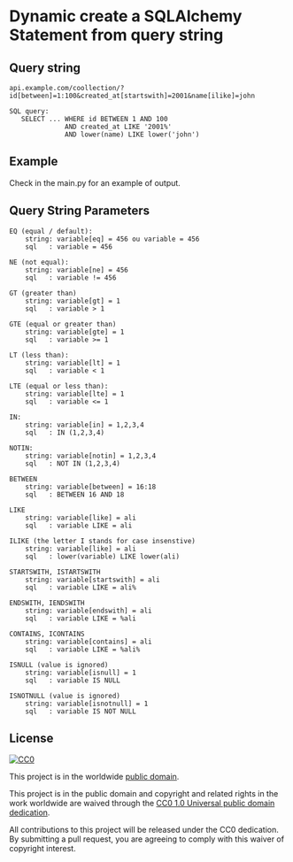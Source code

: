 
# Dynamic create a SQLAlchemy Statement from query string


## Query string

    api.example.com/coollection/?id[between]=1:100&created_at[startswith]=2001&name[ilike]=john

    SQL query:
       SELECT ... WHERE id BETWEEN 1 AND 100
                  AND created_at LIKE '2001%'
                  AND lower(name) LIKE lower('john')

## Example

Check in the main.py for an example of output.

## Query String Parameters

    EQ (equal / default):
        string: variable[eq] = 456 ou variable = 456
        sql   : variable = 456

    NE (not equal):
        string: variable[ne] = 456
        sql   : variable != 456

    GT (greater than)
        string: variable[gt] = 1
        sql   : variable > 1

    GTE (equal or greater than)
        string: variable[gte] = 1
        sql   : variable >= 1

    LT (less than):
        string: variable[lt] = 1
        sql   : variable < 1

    LTE (equal or less than):
        string: variable[lte] = 1
        sql   : variable <= 1

    IN:
        string: variable[in] = 1,2,3,4  
        sql   : IN (1,2,3,4)

    NOTIN:
        string: variable[notin] = 1,2,3,4  
        sql   : NOT IN (1,2,3,4)

    BETWEEN
        string: variable[between] = 16:18
        sql   : BETWEEN 16 AND 18

    LIKE
        string: variable[like] = ali
        sql   : variable LIKE = ali

    ILIKE (the letter I stands for case insenstive)
        string: variable[like] = ali
        sql   : lower(variable) LIKE lower(ali)

    STARTSWITH, ISTARTSWITH
        string: variable[startswith] = ali
        sql   : variable LIKE = ali%

    ENDSWITH, IENDSWITH
        string: variable[endswith] = ali
        sql   : variable LIKE = %ali

    CONTAINS, ICONTAINS
        string: variable[contains] = ali
        sql   : variable LIKE = %ali%
    
    ISNULL (value is ignored)
        string: variable[isnull] = 1
        sql   : variable IS NULL

    ISNOTNULL (value is ignored)
        string: variable[isnotnull] = 1
        sql   : variable IS NOT NULL


## License ##

[![CC0](https://licensebuttons.net/p/zero/1.0/88x31.png)](https://creativecommons.org/publicdomain/zero/1.0/)

This project is in the worldwide [public domain](LICENSE).

This project is in the public domain and copyright and related rights in the work worldwide are waived through the [CC0 1.0 Universal public domain dedication](https://creativecommons.org/publicdomain/zero/1.0/).

All contributions to this project will be released under the CC0 dedication. By submitting a pull request, you are agreeing to comply with this waiver of copyright interest.